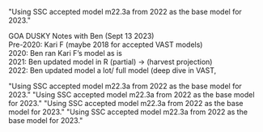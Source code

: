"Using SSC accepted model m22.3a from 2022 as the base model for 2023."

GOA DUSKY Notes with Ben (Sept 13 2023)  
Pre-2020: Kari F (maybe 2018 for accepted VAST models)  
2020: Ben ran Kari F’s model as is  
2021: Ben updated model in R (partial) -> (harvest projection)  
2022: Ben updated model a lot/ full model (deep dive in VAST,  

"Using SSC accepted model m22.3a from 2022 as the base model for 2023."
"Using SSC accepted model m22.3a from 2022 as the base model for 2023."
"Using SSC accepted model m22.3a from 2022 as the base model for 2023."
"Using SSC accepted model m22.3a from 2022 as the base model for 2023."
